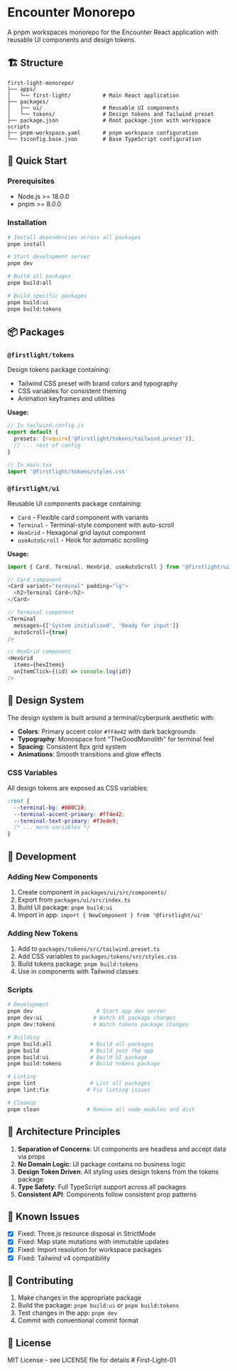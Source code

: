 # Encounter Monorepo

A pnpm workspaces monorepo for the Encounter React application with reusable UI components and design tokens.

## 🏗️ Structure

```
first-light-monorepo/
├── apps/
│   └── first-light/          # Main React application
├── packages/
│   ├── ui/                   # Reusable UI components
│   └── tokens/               # Design tokens and Tailwind preset
├── package.json              # Root package.json with workspace scripts
├── pnpm-workspace.yaml       # pnpm workspace configuration
└── tsconfig.base.json        # Base TypeScript configuration
```

## 🚀 Quick Start

### Prerequisites

- Node.js >= 18.0.0
- pnpm >= 8.0.0

### Installation

```bash
# Install dependencies across all packages
pnpm install

# Start development server
pnpm dev

# Build all packages
pnpm build:all

# Build specific packages
pnpm build:ui
pnpm build:tokens
```

## 📦 Packages

### `@firstlight/tokens`

Design tokens package containing:
- Tailwind CSS preset with brand colors and typography
- CSS variables for consistent theming
- Animation keyframes and utilities

**Usage:**
```typescript
// In tailwind.config.js
export default {
  presets: [require('@firstlight/tokens/tailwind.preset')],
  // ... rest of config
}

// In main.tsx
import '@firstlight/tokens/styles.css'
```

### `@firstlight/ui`

Reusable UI components package containing:
- `Card` - Flexible card component with variants
- `Terminal` - Terminal-style component with auto-scroll
- `HexGrid` - Hexagonal grid layout component
- `useAutoScroll` - Hook for automatic scrolling

**Usage:**
```typescript
import { Card, Terminal, HexGrid, useAutoScroll } from '@firstlight/ui'

// Card component
<Card variant="terminal" padding="lg">
  <h2>Terminal Card</h2>
</Card>

// Terminal component
<Terminal 
  messages={['System initialized', 'Ready for input']}
  autoScroll={true}
/>

// HexGrid component
<HexGrid 
  items={hexItems}
  onItemClick={(id) => console.log(id)}
/>
```

## 🎨 Design System

The design system is built around a terminal/cyberpunk aesthetic with:

- **Colors**: Primary accent color `#ff4e42` with dark backgrounds
- **Typography**: Monospace font "TheGoodMonolith" for terminal feel
- **Spacing**: Consistent 8px grid system
- **Animations**: Smooth transitions and glow effects

### CSS Variables

All design tokens are exposed as CSS variables:

```css
:root {
  --terminal-bg: #080C10;
  --terminal-accent-primary: #ff4e42;
  --terminal-text-primary: #f3ede9;
  /* ... more variables */
}
```

## 🔧 Development

### Adding New Components

1. Create component in `packages/ui/src/components/`
2. Export from `packages/ui/src/index.ts`
3. Build UI package: `pnpm build:ui`
4. Import in app: `import { NewComponent } from '@firstlight/ui'`

### Adding New Tokens

1. Add to `packages/tokens/src/tailwind.preset.ts`
2. Add CSS variables to `packages/tokens/src/styles.css`
3. Build tokens package: `pnpm build:tokens`
4. Use in components with Tailwind classes

### Scripts

```bash
# Development
pnpm dev                    # Start app dev server
pnpm dev:ui                # Watch UI package changes
pnpm dev:tokens            # Watch tokens package changes

# Building
pnpm build:all            # Build all packages
pnpm build                # Build just the app
pnpm build:ui             # Build UI package
pnpm build:tokens         # Build tokens package

# Linting
pnpm lint                 # Lint all packages
pnpm lint:fix            # Fix linting issues

# Cleanup
pnpm clean               # Remove all node_modules and dist
```

## 🎯 Architecture Principles

1. **Separation of Concerns**: UI components are headless and accept data via props
2. **No Domain Logic**: UI package contains no business logic
3. **Design Token Driven**: All styling uses design tokens from the tokens package
4. **Type Safety**: Full TypeScript support across all packages
5. **Consistent API**: Components follow consistent prop patterns

## 🚨 Known Issues

- [x] Fixed: Three.js resource disposal in StrictMode
- [x] Fixed: Map state mutations with immutable updates
- [x] Fixed: Import resolution for workspace packages
- [x] Fixed: Tailwind v4 compatibility

## 📝 Contributing

1. Make changes in the appropriate package
2. Build the package: `pnpm build:ui` or `pnpm build:tokens`
3. Test changes in the app: `pnpm dev`
4. Commit with conventional commit format

## 📄 License

MIT License - see LICENSE file for details # First-Light-01
